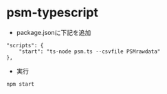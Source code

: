 # psm-typescript

* package.jsonに下記を追加
```
"scripts": {
    "start": "ts-node psm.ts --csvfile PSMrawdata"
},
```


* 実行
```
npm start
```
